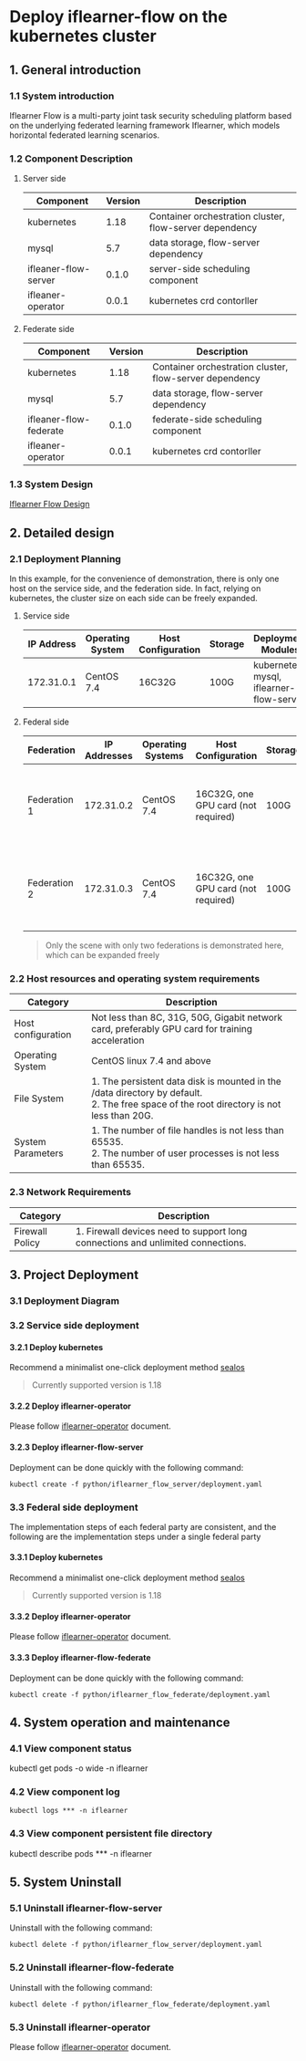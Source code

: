 # Deploy iflearner-flow on the kubernetes cluster

## 1. General introduction
### 1.1 System introduction
Iflearner Flow is a multi-party joint task security scheduling platform based on the underlying federated learning framework Iflearner, which models horizontal federated learning scenarios.

### 1.2 Component Description
1. Server side

    | Component | Version | Description |
    | -------------- | --------- | -------------------------------------- |
    | kubernetes | 1.18 | Container orchestration cluster, flow-server dependency |
    | mysql | 5.7 | data storage, flow-server dependency |
    | ifleaner-flow-server | 0.1.0 | server-side scheduling component |
    | ifleaner-operator          | 0.0.1     | kubernetes crd contorller |

2. Federate side

    | Component | Version | Description |
    | -------------- | --------- | -------------------------------------- |
    | kubernetes | 1.18 | Container orchestration cluster, flow-server dependency |
    | mysql | 5.7 | data storage, flow-server dependency |
    | ifleaner-flow-federate | 0.1.0 | federate-side scheduling component |
    | ifleaner-operator          | 0.0.1     | kubernetes crd contorller |

### 1.3 System Design

[Iflearner Flow Design](../tutorial/system_arch.md)

## 2. Detailed design
### 2.1 Deployment Planning
In this example, for the convenience of demonstration, there is only one host on the service side, and the federation side. In fact, relying on kubernetes, the cluster size on each side can be freely expanded.

1. Service side

    | IP Address | Operating System | Host Configuration | Storage | Deployment Modules |
    | --------------------- | ----------------------- | -------- | ---- | -------------------------------- |
    | 172.31.0.1 | CentOS 7.4 | 16C32G | 100G | kubernetes, mysql, iflearner-flow-server |

2. Federal side

    | Federation | IP Addresses | Operating Systems | Host Configuration | Storage | Deployment Modules |
    | --------------------- | --------------------- | ----------------------- | -------- | ---- | -------------------------------- |
    | Federation 1 | 172.31.0.2 | CentOS 7.4 | 16C32G, one GPU card (not required) | 100G | kubernetes, mysql, iflearner-flow-server, iflearner-opeartor |
    | Federation 2 | 172.31.0.3 | CentOS 7.4 | 16C32G, one GPU card (not required) | 100G | kubernetes, mysql, iflearner-flow-federate, iflearner-opeartor |
    > Only the scene with only two federations is demonstrated here, which can be expanded freely

### 2.2 Host resources and operating system requirements
| **Category** | **Description** |
| -------- | ------------------------------------------------------------ |
| Host configuration | Not less than 8C, 31G, 50G, Gigabit network card, preferably GPU card for training acceleration |
| Operating System | CentOS linux 7.4 and above |
| File System | 1. The persistent data disk is mounted in the /data directory by default. <br/> 2. The free space of the root directory is not less than 20G. |
| System Parameters | 1. The number of file handles is not less than 65535. <br>2. The number of user processes is not less than 65535. |

### 2.3 Network Requirements
| Category | Description |
| ------------ | ------------------------------------------------------------ |
| Firewall Policy | 1. Firewall devices need to support long connections and unlimited connections. |

## 3. Project Deployment
### 3.1 Deployment Diagram

### 3.2 Service side deployment
#### 3.2.1 Deploy kubernetes
Recommend a minimalist one-click deployment method [sealos](https://www.sealos.io/zh-Hans/docs/Intro)
> Currently supported version is 1.18

#### 3.2.2 Deploy iflearner-operator
Please follow [iflearner-operator](https://github.com/iflytek/iflearner-operator) document.

#### 3.2.3 Deploy iflearner-flow-server
Deployment can be done quickly with the following command:

```shell
kubectl create -f python/iflearner_flow_server/deployment.yaml
```

### 3.3 Federal side deployment
The implementation steps of each federal party are consistent, and the following are the implementation steps under a single federal party

#### 3.3.1 Deploy kubernetes
Recommend a minimalist one-click deployment method [sealos](https://www.sealos.io/zh-Hans/docs/Intro)
> Currently supported version is 1.18

#### 3.3.2 Deploy iflearner-operator

Please follow [iflearner-operator](https://github.com/iflytek/iflearner-operator) document.

#### 3.3.3 Deploy iflearner-flow-federate

Deployment can be done quickly with the following command:

```shell
kubectl create -f python/iflearner_flow_federate/deployment.yaml
```

## 4. System operation and maintenance
### 4.1 View component status
kubectl get pods -o wide -n iflearner

### 4.2 View component log

```shell
kubectl logs *** -n iflearner
```

### 4.3 View component persistent file directory
kubectl describe pods *** -n iflearner

## 5. System Uninstall
### 5.1 Uninstall iflearner-flow-server

Uninstall with the following command:

```shell
kubectl delete -f python/iflearner_flow_server/deployment.yaml
```

### 5.2 Uninstall iflearner-flow-federate

Uninstall with the following command:

```shell
kubectl delete -f python/iflearner_flow_federate/deployment.yaml
```

### 5.3 Uninstall iflearner-operator

Please follow [iflearner-operator](https://github.com/iflytek/iflearner-operator) document.
